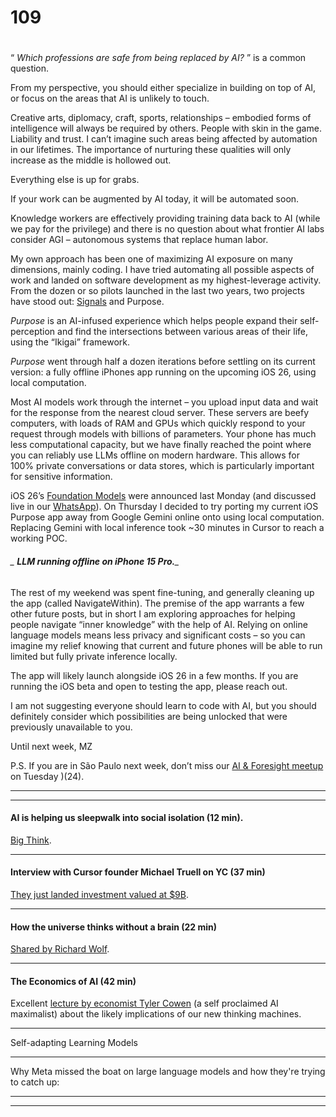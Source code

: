 # 109

#

“ _Which professions are safe from being replaced by AI?_ ” is a common question.

From my perspective, you should either specialize in building on top of AI, or focus on the areas that AI is unlikely to touch.

Creative arts, diplomacy, craft, sports, relationships – embodied forms of intelligence will always be required by others. People with skin in the game. Liability and trust. I can’t imagine such areas being affected by automation in our lifetimes. The importance of nurturing these qualities will only increase as the middle is hollowed out.

Everything else is up for grabs.

If your work can be augmented by AI today, it will be automated soon.

Knowledge workers are effectively providing training data back to AI (while we pay for the privilege) and there is no question about what frontier AI labs consider AGI – autonomous systems that replace human labor.

My own approach has been one of maximizing AI exposure on many dimensions, mainly coding. I have tried automating all possible aspects of work and landed on software development as my highest-leverage activity. From the dozen or so pilots launched in the last two years, two projects have stood out: [Signals](https://newsletter.envisioning.io/p/futures-collapse-105) and Purpose.

_Purpose_ is an AI-infused experience which helps people expand their self-perception and find the intersections between various areas of their life, using the “Ikigai” framework.

_Purpose_ went through half a dozen iterations before settling on its current version: a fully offline iPhones app running on the upcoming iOS 26, using local computation.

Most AI models work through the internet – you upload input data and wait for the response from the nearest cloud server. These servers are beefy computers, with loads of RAM and GPUs which quickly respond to your request through models with billions of parameters. Your phone has much less computational capacity, but we have finally reached the point where you can reliably use LLMs offline on modern hardware. This allows for 100% private conversations or data stores, which is particularly important for sensitive information.

iOS 26’s [Foundation Models](https://developer.apple.com/documentation/foundationmodels) were announced last Monday (and discussed live in our [WhatsApp](https://chat.whatsapp.com/FOirxUglTn6Fx7XD2iUm4L)). On Thursday I decided to try porting my current iOS Purpose app away from Google Gemini online onto using local computation. Replacing Gemini with local inference took ~30 minutes in Cursor to reach a working POC.

###### _ **LLM running offline on iPhone 15 Pro.**_

The rest of my weekend was spent fine-tuning, and generally cleaning up the app (called NavigateWithin). The premise of the app warrants a few other future posts, but in short I am exploring approaches for helping people navigate “inner knowledge” with the help of AI. Relying on online language models means less privacy and significant costs – so you can imagine my relief knowing that current and future phones will be able to run limited but fully private inference locally.

The app will likely launch alongside iOS 26 in a few months. If you are running the iOS beta and open to testing the app, please reach out.

I am not suggesting everyone should learn to code with AI, but you should definitely consider which possibilities are being unlocked that were previously unavailable to you.

Until next week,
MZ

P.S. If you are in São Paulo next week, don’t miss our [AI & Foresight meetup](https://lu.ma/rhz83cuu) on Tuesday )(24).

* * *

* * *

#### AI is helping us sleepwalk into social isolation (12 min).

[Big Think](https://youtu.be/fsaeFYGbK2M).

* * *

#### Interview with Cursor founder Michael Truell on YC (37 min)

[They just landed investment valued at $9B](https://youtu.be/oOylEw3tPQ8).

* * *

#### How the universe thinks without a brain (22 min)

[Shared by Richard Wolf](https://youtu.be/jwr1EOvAxQI).

* * *

#### The Economics of AI (42 min)

Excellent [lecture by economist Tyler Cowen](https://youtu.be/XSy7ry-x5pA) (a self proclaimed AI maximalist) about the likely implications of our new thinking machines.

* * *

Self-adapting Learning Models

* * *

Why Meta missed the boat on large language models and how they're trying to catch up:

* * *

* * *